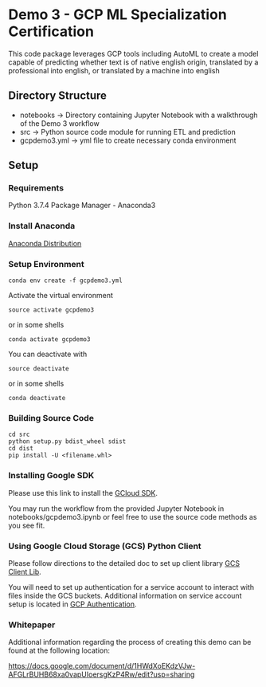 # Demo 3 - GCP ML Specialization Certification

This code package leverages GCP tools including AutoML to create a model
capable of predicting whether text is of native english origin, translated
by a professional into english, or translated by a machine into english

## Directory Structure
- notebooks -> Directory containing Jupyter Notebook with a walkthrough of the Demo 3 workflow
- src -> Python source code module for running ETL and prediction
- gcpdemo3.yml -> yml file to create necessary conda environment

## Setup

### Requirements
Python 3.7.4
Package Manager - Anaconda3
### Install Anaconda
[Anaconda Distribution](https://docs.anaconda.com/anaconda/install/)

### Setup Environment
```
conda env create -f gcpdemo3.yml
```

Activate the virtual environment
```
source activate gcpdemo3
```
or in some shells
```
conda activate gcpdemo3
```
You can deactivate with
```
source deactivate
```
or in some shells
```
conda deactivate
```
### Building Source Code
```
cd src
python setup.py bdist_wheel sdist
cd dist
pip install -U <filename.whl>
```
### Installing Google SDK
Please use this link to install the [GCloud SDK](https://cloud.google.com/sdk/docs/quickstarts).

You may run the workflow from the provided Jupyter Notebook in notebooks/gcpdemo3.ipynb or feel
free to use the source code methods as you see fit.

### Using Google Cloud Storage (GCS) Python Client
Please follow directions to the detailed doc to set up client library [GCS Client Lib](https://cloud.google.com/storage/docs/reference/libraries#client-libraries-install-python).

You will need to set up authentication for a service account to interact with files inside the GCS buckets. Additional information on service account setup is located in [GCP Authentication](https://cloud.google.com/docs/authentication/production).

### Whitepaper
Additional information regarding the process of creating this demo can be found at the following location:

https://docs.google.com/document/d/1HWdXoEKdzVJw-AFGLrBUHB68xa0vapUIoersgKzP4Rw/edit?usp=sharing

